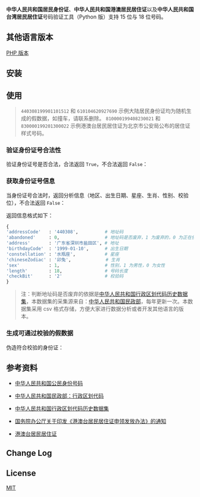 

**中华人民共和国居民身份证**、**中华人民共和国港澳居民居住证**以及**中华人民共和国台湾居民居住证**号码验证工具（Python 版）支持 15 位与 18 位号码。

## 其他语言版本

[PHP 版本](https://github.com/jxlwqq/id-validator)


## 安装

 

## 使用

> `440308199901101512` 和 `610104620927690` 示例大陆居民身份证均为随机生成的假数据，如撞车，请联系删除。
> `810000199408230021` 和 `830000199201300022` 示例港澳台居民居住证为北京市公安局公布的居住证样式号码。

### 验证身份证号合法性

验证身份证号是否合法，合法返回 `True`，不合法返回 `False`：

 

### 获取身份证号信息

当身份证号合法时，返回分析信息（地区、出生日期、星座、生肖、性别、校验位），不合法返回 `False`：
 

返回信息格式如下：

```python
{
'addressCode'   : '440308',          # 地址码   
'abandoned'     : 0,                 # 地址码是否废弃，1 为废弃的，0 为正在使用的
'address'       : '广东省深圳市盐田区', # 地址
'birthdayCode'  : '1999-01-10',      # 出生日期
'constellation' : '水瓶座',           # 星座
'chineseZodiac' : '卯兔',             # 生肖
'sex'           : 1,                 # 性别，1 为男性，0 为女性
'length'        : 18,                # 号码长度
'checkBit'      : '2'                # 校验码
}
```

> 注：判断地址码是否废弃的依据是[中华人民共和国行政区划代码历史数据集](https://github.com/jxlwqq/address-code-of-china)，本数据集的采集源来自：[中华人民共和国民政部](http://www.mca.gov.cn/article/sj/xzqh//1980/)，每年更新一次。本数据集采用 csv 格式存储，方便大家进行数据分析或者开发其他语言的版本。

### 生成可通过校验的假数据
伪造符合校验的身份证：
 

## 参考资料

* [中华人民共和国公民身份号码](https://zh.wikipedia.org/wiki/中华人民共和国公民身份号码)

* [中华人民共和国民政部：行政区划代码](http://www.mca.gov.cn/article/sj/xzqh/)

* [中华人民共和国行政区划代码历史数据集](https://github.com/jxlwqq/address-code-of-china)

* [国务院办公厅关于印发《港澳台居民居住证申领发放办法》的通知](http://www.gov.cn/zhengce/content/2018-08/19/content_5314865.htm)

* [港澳台居民居住证](https://zh.wikipedia.org/wiki/港澳台居民居住证)

## Change Log


## License
[MIT](LICENSE)


